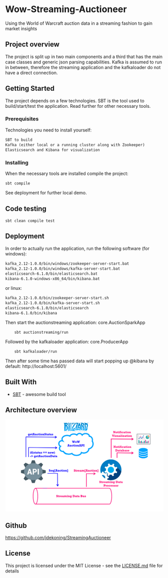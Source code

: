 # Wow-Streaming-Auctioneer
Using the World of Warcraft auction data in a streaming fashion to gain market insights

## Project overview

The project is split up in two main components and a third that has the main case classes and
generic json parsing capabilities. Kafka is assumed to run in between, therefore the streaming application
and the kafkaloader do not have a direct connection.

## Getting Started

The project depends on a few technologies. SBT is the tool used to build/start/test the application. 
Read further for other necessary tools.

### Prerequisites

Technologies you need to install yourself:

```
SBT to build
Kafka (either local or a running cluster along with Zookeeper)
Elasticsearch and Kibana for visualization
```

### Installing

When the necessary tools are installed compile the project:

```
sbt compile
```
See deployment for further local demo.

## Code testing
```
sbt clean compile test
```

## Deployment

In order to actually run the application, run the following software (for windows):
```
kafka_2.12-1.0.0/bin/windows/zookeeper-server-start.bat
kafka_2.12-1.0.0/bin/windows/kafka-server-start.bat
elasticsearch-6.1.0/bin/elasticsearch.bat
kibana-6.1.0-windows-x86_64/bin/kibana.bat
```

or linux:
```
kafka_2.12-1.0.0/bin/zookeeper-server-start.sh
kafka_2.12-1.0.0/bin/kafka-server-start.sh
elasticsearch-6.1.0/bin/elasticsearch 
kibana-6.1.0/bin/kibana
```

Then start the auctionstreaming application: core.AuctionSparkApp
```
    sbt auctionstreaming/run
```
Followed by the kafkaloader application: core.ProducerApp
```
    sbt kafkaloader/run
```

Then after some time has passed data will start popping up @kibana by default: http://localhost:5601/

## Built With

* [SBT](http://www.scala-sbt.org/0.13/docs/index.html) - awesome build tool

## Architecture overview

![Streaming architecture](images/BigdataArchitecture.png)

## Github

https://github.com/jdekoning/StreamingAuctioneer

## License

This project is licensed under the MIT License - see the [LICENSE.md](LICENSE.md) file for details

